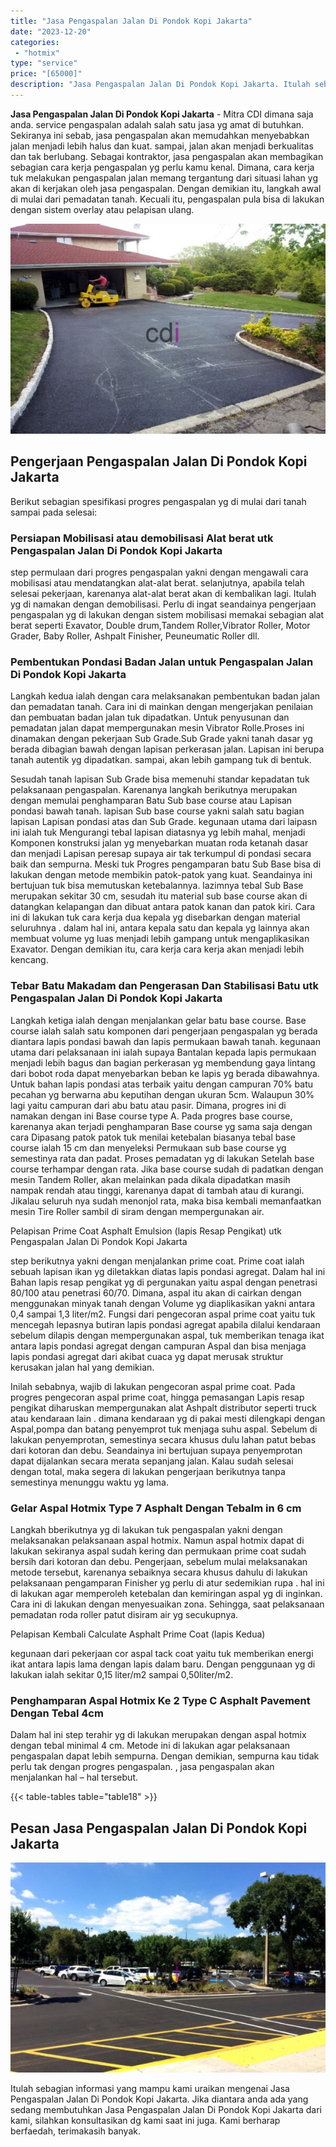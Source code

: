 ```yaml
---
title: "Jasa Pengaspalan Jalan Di Pondok Kopi Jakarta"
date: "2023-12-20"
categories:
 - "hotmix"
type: "service"
price: "[65000]"
description: "Jasa Pengaspalan Jalan Di Pondok Kopi Jakarta. Itulah sebagian informasi yang mampu kami uraikan mengenai Jasa Pengaspalan Jalan Di Pondok Kopi Jakarta. Jika..."
---
```


**Jasa Pengaspalan Jalan Di Pondok Kopi Jakarta** - Mitra CDI dimana saja anda. service pengaspalan adalah salah satu jasa yg amat di butuhkan. Sekiranya ini sebab, jasa pengaspalan akan memudahkan menyebabkan jalan menjadi lebih halus dan kuat. sampai, jalan akan menjadi berkualitas dan tak berlubang. Sebagai kontraktor, jasa pengaspalan akan membagikan sebagian cara kerja pengaspalan yg perlu kamu kenal. Dimana, cara kerja tuk melakukan pengaspalan jalan memang tergantung dari situasi lahan yg akan di kerjakan oleh jasa pengaspalan. Dengan demikian itu, langkah awal di mulai dari pemadatan tanah. Kecuali itu, pengaspalan pula bisa di lakukan dengan sistem overlay atau pelapisan ulang.

![Jasa Pengaspalan Jalan Di Pondok Kopi Jakarta](/images/hotmix/jasa-hotmix-aspal-04.jpg)

## Pengerjaan Pengaspalan Jalan Di Pondok Kopi Jakarta

Berikut sebagian spesifikasi progres pengaspalan yg di mulai dari tanah sampai pada selesai:

### Persiapan Mobilisasi atau demobilisasi Alat berat utk Pengaspalan Jalan Di Pondok Kopi Jakarta

step permulaan dari progres pengaspalan yakni dengan mengawali cara mobilisasi atau mendatangkan alat-alat berat. selanjutnya, apabila telah selesai pekerjaan, karenanya alat-alat berat akan di kembalikan lagi. Itulah yg di namakan dengan demobilisasi. Perlu di ingat seandainya pengerjaan pengaspalan yg di lakukan dengan sistem mobilisasi memakai sebagian alat berat seperti Exavator, Double drum,Tandem Roller,Vibrator Roller, Motor Grader, Baby Roller, Ashpalt Finisher, Peuneumatic Roller dll.

### Pembentukan Pondasi Badan Jalan untuk Pengaspalan Jalan Di Pondok Kopi Jakarta

Langkah kedua ialah dengan cara melaksanakan pembentukan badan jalan dan pemadatan tanah. Cara ini di mainkan dengan mengerjakan penilaian dan pembuatan badan jalan tuk dipadatkan. Untuk penyusunan dan pemadatan jalan dapat mempergunakan mesin Vibrator Rolle.Proses ini dinamakan dengan pekerjaan Sub Grade.Sub Grade yakni tanah dasar yg berada dibagian bawah dengan lapisan perkerasan jalan. Lapisan ini berupa tanah autentik yg dipadatkan. sampai, akan lebih gampang tuk di bentuk.

Sesudah tanah lapisan Sub Grade bisa memenuhi standar kepadatan tuk pelaksanaan pengaspalan. Karenanya langkah berikutnya merupakan dengan memulai penghamparan Batu Sub base course atau Lapisan pondasi bawah tanah. lapisan Sub base course yakni salah satu bagian lapisan Lapisan pondasi atas dan Sub Grade. kegunaan utama dari laipasn ini ialah tuk Mengurangi tebal lapisan diatasnya yg lebih mahal, menjadi Komponen konstruksi jalan yg menyebarkan muatan roda ketanah dasar dan menjadi Lapisan peresap supaya air tak terkumpul di pondasi secara baik dan sempurna. Meski tuk Progres pengamparan batu Sub Base bisa di lakukan dengan metode membikin patok-patok yang kuat. Seandainya ini bertujuan tuk bisa memutuskan ketebalannya. lazimnya tebal Sub Base merupakan sekitar 30 cm, sesudah itu material sub base course akan di datangkan kelapangan dan dibuat antara patok kanan dan patok kiri. Cara ini di lakukan tuk cara kerja dua kepala yg disebarkan dengan material seluruhnya . dalam hal ini, antara kepala satu dan kepala yg lainnya akan membuat volume yg luas menjadi lebih gampang untuk mengaplikasikan Exavator. Dengan demikian itu, cara kerja cara kerja akan menjadi lebih kencang.

### Tebar Batu Makadam dan Pengerasan Dan Stabilisasi Batu utk Pengaspalan Jalan Di Pondok Kopi Jakarta

Langkah ketiga ialah dengan menjalankan gelar batu base course. Base course ialah salah satu komponen dari pengerjaan pengaspalan yg berada diantara lapis pondasi bawah dan lapis permukaan bawah tanah. kegunaan utama dari pelaksanaan ini ialah supaya Bantalan kepada lapis permukaan menjadi lebih bagus dan bagian perkerasan yg membendung gaya lintang dari bobot roda dapat menyebarkan beban ke lapis yg berada dibawahnya. Untuk bahan lapis pondasi atas terbaik yaitu dengan campuran 70% batu pecahan yg berwarna abu keputihan dengan ukuran 5cm. Walaupun 30% lagi yaitu campuran dari abu batu atau pasir. Dimana, progres ini di namakan dengan ini Base course type A. Pada progres base course, karenanya akan terjadi penghamparan Base course yg sama saja dengan cara Dipasang patok patok tuk menilai ketebalan biasanya tebal base course ialah 15 cm dan menyeleksi Permukaan sub base course yg semestinya rata dan padat. Proses pemadatan yg di lakukan Setelah base course terhampar dengan rata. Jika base course sudah di padatkan dengan mesin Tandem Roller, akan melainkan pada dikala dipadatkan masih nampak rendah atau tinggi, karenanya dapat di tambah atau di kurangi. Jikalau seluruh nya sudah menonjol rata, maka bisa kembali memanfaatkan mesin Tire Roller sambil di siram dengan mempergunakan air.

Pelapisan Prime Coat Asphalt Emulsion (lapis Resap Pengikat) utk Pengaspalan Jalan Di Pondok Kopi Jakarta

step berikutnya yakni dengan menjalankan prime coat. Prime coat ialah sebuah lapisan ikan yg diletakkan diatas lapis pondasi agregat. Dalam hal ini Bahan lapis resap pengikat yg di pergunakan yaitu aspal dengan penetrasi 80/100 atau penetrasi 60/70. Dimana, aspal itu akan di cairkan dengan menggunakan minyak tanah dengan Volume yg diaplikasikan yakni antara 0,4 sampai 1,3 liter/m2. Fungsi dari pengecoran aspal prime coat yaitu tuk mencegah lepasnya butiran lapis pondasi agregat apabila dilalui kendaraan sebelum dilapis dengan mempergunakan aspal, tuk memberikan tenaga ikat antara lapis pondasi agregat dengan campuran Aspal dan bisa menjaga lapis pondasi agregat dari akibat cuaca yg dapat merusak struktur kerusakan jalan hal yang demikian.

Inilah sebabnya, wajib di lakukan pengecoran aspal prime coat. Pada progres pengecoran aspal prime coat, hingga pemasangan Lapis resap pengikat diharuskan mempergunakan alat Ashpalt distributor seperti truck atau kendaraan lain . dimana kendaraan yg di pakai mesti dilengkapi dengan Aspal,pompa dan batang penyemprot tuk menjaga suhu aspal. Sebelum di lakukan penyemprotan, semestinya secara khusus dulu lahan patut bebas dari kotoran dan debu. Seandainya ini bertujuan supaya penyemprotan dapat dijalankan secara merata sepanjang jalan. Kalau sudah selesai dengan total, maka segera di lakukan pengerjaan berikutnya tanpa semestinya menunggu waktu yg lama.

### Gelar Aspal Hotmix Type 7 Asphalt Dengan Tebalm in 6 cm

Langkah bberikutnya yg di lakukan tuk pengaspalan yakni dengan melaksanakan pelaksanaan aspal hotmix. Namun aspal hotmix dapat di lakukan sekiranya aspal sudah kering dan permukaan prime coat sudah bersih dari kotoran dan debu. Pengerjaan, sebelum mulai melaksanakan metode tersebut, karenanya sebaiknya secara khusus dahulu di lakukan pelaksanaan pengamparan Finisher yg perlu di atur sedemikian rupa . hal ini di lakukan agar memperoleh ketebalan dan kemiringan aspal yg di inginkan. Cara ini di lakukan dengan menyesuaikan zona. Sehingga, saat pelaksanaan pemadatan roda roller patut disiram air yg secukupnya.

Pelapisan Kembali Calculate Asphalt Prime Coat (lapis Kedua)

kegunaan dari pekerjaan cor aspal tack coat yaitu tuk memberikan energi ikat antara lapis lama dengan lapis dalam baru. Dengan penggunaan yg di lakukan ialah sekitar 0,15 liter/m2 sampai 0,50liter/m2.

### Penghamparan Aspal Hotmix Ke 2 Type C Asphalt Pavement Dengan Tebal 4cm

Dalam hal ini step terahir yg di lakukan merupakan dengan aspal hotmix dengan tebal minimal 4 cm. Metode ini di lakukan agar pelaksanaan pengaspalan dapat lebih sempurna. Dengan demikian, sempurna kau tidak perlu tak dengan progres pengaspalan. , jasa pengaspalan akan menjalankan hal – hal tersebut.

{{< table-tables table="table18" >}}

## Pesan Jasa Pengaspalan Jalan Di Pondok Kopi Jakarta

![Jasa Pengaspalan Jalan Di Pondok Kopi Jakarta](/images/hotmix/jasa-hotmix-aspal-29.jpg)

Itulah sebagian informasi yang mampu kami uraikan mengenai Jasa Pengaspalan Jalan Di Pondok Kopi Jakarta. Jika diantara anda ada yang sedang membutuhkan Jasa Pengaspalan Jalan Di Pondok Kopi Jakarta dari kami, silahkan konsultasikan dg kami saat ini juga. Kami berharap berfaedah, terimakasih banyak.
